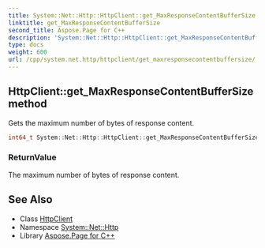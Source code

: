 ```yaml
---
title: System::Net::Http::HttpClient::get_MaxResponseContentBufferSize method
linktitle: get_MaxResponseContentBufferSize
second_title: Aspose.Page for C++
description: 'System::Net::Http::HttpClient::get_MaxResponseContentBufferSize method. Gets the maximum number of bytes of response content in C++.'
type: docs
weight: 600
url: /cpp/system.net.http/httpclient/get_maxresponsecontentbuffersize/
---
```

## HttpClient::get_MaxResponseContentBufferSize method


Gets the maximum number of bytes of response content.

```cpp
int64_t System::Net::Http::HttpClient::get_MaxResponseContentBufferSize()
```


### ReturnValue

The maximum number of bytes of response content.

## See Also

* Class [HttpClient](../)
* Namespace [System::Net::Http](../../)
* Library [Aspose.Page for C++](../../../)
